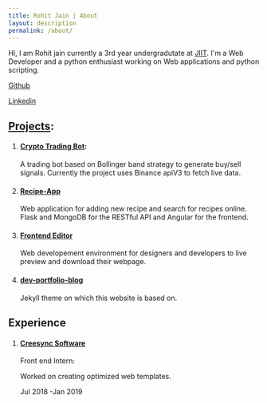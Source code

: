 ```yaml
---
title: Rohit Jain | About
layout: description
permalink: /about/
---
```

Hi, I am Rohit jain currently a 3rd year undergradutate at [JIIT](http://www.jiit.ac.in/).
I'm a Web Developer and a python enthusiast working on Web applications and python scripting.

[Github](https://github.com/rohitjain00)

[Linkedin](https://www.linkedin.com/in/xrohitj/)

## [Projects](https://github.com/rohitjain00?tab=repositories):
1. #### [Crypto Trading Bot](https://github.com/rohitjain00/Trading-Bot​):

    A trading bot based on Bollinger band strategy to generate buy/sell signals. Currently the project uses Binance apiV3 to fetch live data.

2. #### [Recipe-App](https://therohitjain.com/Recipe-App/)

    Web application for adding new recipe and search for recipes online. Flask and MongoDB for the RESTful API and Angular for the frontend.

3. #### [Frontend Editor](https://therohitjain.com/editor.html)

    Web developement environment for designers and developers to live preview and download their webpage.

4. #### [dev-portfolio-blog](https://github.com/rohitjain00/dev-portfolio-blog)

    Jekyll theme on which this website is based on.

## Experience

1. #### [Creesync Software](https://www.linkedin.com/company/creesync-software/)

    Front end Intern:

      Worked on creating optimized web templates.

    Jul 2018 -Jan 2019